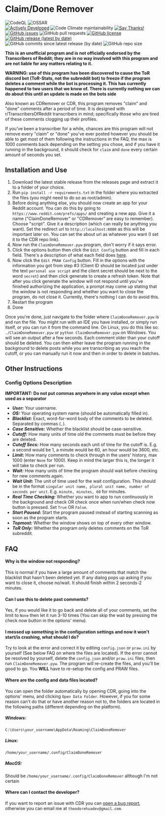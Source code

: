 # Claim/Done Remover

![CodeQL](https://github.com/TheodoreHua/ClaimDoneRemover/workflows/CodeQL/badge.svg)
![OSSAR](https://github.com/TheodoreHua/ClaimDoneRemover/workflows/OSSAR/badge.svg)  
[![Actively Developed](https://img.shields.io/badge/Maintenance%20Level-Actively%20Developed-brightgreen.svg)](https://github.com/TheodoreHua/MaintenanceLevels#actively-developed)
![Code Climate maintainability](https://img.shields.io/codeclimate/maintainability-percentage/TheodoreHua/ClaimDoneRemover)
[![Say Thanks!](https://img.shields.io/badge/Say%20Thanks-!-1EAEDB.svg)](https://saythanks.io/to/theodorehuadev@gmail.com)  
[![GitHub issues](https://img.shields.io/github/issues/TheodoreHua/ClaimDoneRemover)](https://github.com/TheodoreHua/ClaimDoneRemover/issues)
![GitHub pull requests](https://img.shields.io/github/issues-pr/TheodoreHua/ClaimDoneRemover)
[![GitHub license](https://img.shields.io/github/license/TheodoreHua/ClaimDoneRemover)](https://github.com/TheodoreHua/ClaimDoneRemover/blob/master/LICENSE)
[![GitHub release (latest by date)](https://img.shields.io/github/v/release/TheodoreHua/ClaimDoneRemover)](https://github.com/TheodoreHua/ClaimDoneRemover/releases/latest)
![GitHub commits since latest release (by date)](https://img.shields.io/github/commits-since/TheodoreHua/ClaimDoneRemover/latest)
![GitHub repo size](https://img.shields.io/github/repo-size/TheodoreHua/ClaimDoneRemover)

**This is an unofficial program and is not officially endorsed by the Transcribers of Reddit; they are in no way
involved with this program and are not liable for any matters relating to it.**

**WARNING: use of this program has been discovered to cause the ToR discord bot (ToR-Stats, not the subreddit bot) to
freeze if the program deletes a comment while the bot is processing it. This has currently happened to two users that we
know of. There is currently nothing we can do about this until an update is made on the bots side**

Also known as CDRemover or CDR, this program removes "claim" and "done" comments after a period of time. It is designed
with r/TranscribersOfReddit transcribers in mind; specifically those who are tired of these comments clogging up their
profiles.

If you've been a transcriber for a while, chances are this program will not remove every "claim" or "done" you've ever
posted however you should be able to get most of them following the instructions in the FAQ, the max is 1000 comments
back depending on the setting you chose, and if you have it running in the background, it should check for `claim` and
`done` every certain amount of seconds you set.

## Installation and Use

1. Download the latest stable release from the releases page and extract it to a folder of your choice.
2. Run `pip install -r requirements.txt` in the folder where you extracted the files (you might need to do so as
   root/admin).
3. Before doing anything else, you should now create an app for your Reddit account. You can do this by going to
   `https://www.reddit.com/prefs/apps/` and creating a new app. Give it a name ("ClaimDoneRemover" or "CDRemover" are
   easy to remember). Choose "script". Give it a description (which can really be anything you want). Set the redirect
   url to `http://localhost:8080` as this will be important later on. You can set the about url as whatever you want (I
   set it to the CDR repo link).
4. Now run the `ClaimDoneRemover.pyw` program, don't worry if it says error.
5. Click the options button then click the `Edit Config` button and fill in each field. There's a description of what
   each field does [here](#config-options-description).
6. Now click the `Edit PRAW Config` button. Fill in the options with the information you got from step #3 (Client ID
   should be located just under the text `personal use script` and the client secret should be next to the
   word `secret`) and then click generate to create a refresh token. Note that after you click generate the window will
   not respond until you've finished authorizing the application, a prompt may come up stating that the window is not
   responding and whether you want to close the program, do not close it. Currently, there's nothing I can do to avoid
   this.
7. Restart the program
8. Done

Once you're done, just navigate to the folder where `ClaimDoneRemover.pyw` is and run the file. You might run with an IDE you have
installed, or simply run itself, or you can run it from the command line. On Linux, you do this like so: `./ClaimDoneRemover.pyw`
or `python ClaimDoneRemover.pyw` on Windows. You will see an output after a few seconds. Each comment older than your cutoff should
be deleted. You can then either leave the program running in the background to delete posts while you are transcribing
as you reach the cutoff, or you can manually run it now and then in order to delete in batches.

## Other Instructions

### Config Options Description

**IMPORTANT: Do not put commas anywhere in any value except when used as a separator**

- ***User:*** Your username.
- ***OS:*** Your operating system name (should be automatically filled in).
- ***Blacklist:*** Exact, word-for-word body of the comments to be deleted. Separated by commas (`,`).
- ***Case Sensitive:*** Whether the blacklist should be case-sensitive.
- ***Cutoff:*** How many units of time old the comments must be before they are deleted.
- ***Cutoff Secs:*** How many seconds each unit of time for the cutoff is. E.g. a second would be 1, a minute would be
  60, an hour would be 3600, etc.
- ***Limit:*** How many comments to check through in the users' history, max 1000 (enter `None` for 1000). Keep in mind
  the larger this is, the longer it will take to check per run.
- ***Wait:*** How many units of time the program should wait before checking for new comments again.
- ***Wait Unit:*** The unit of time used for the wait configuration. This should be in the
  format `singular unit name, plural unit name, number of seconds per unit`. E.g. `minute, minutes, 60` for minutes.
- ***Real Time Checking:*** Whether you want to app to run continuously in the background and check OR check once when
  run/when check now button is pressed. Set `True` OR `False`.
- ***Start Paused:*** Start the program paused instead of starting scanning as soon as the program starts.
- ***Topmost:*** Whether the window shows on top of every other window.
- ***ToR Only:*** Whether the program only deletes comments on the ToR subreddit.

## FAQ

#### Why is the window not responding?

This is normal if you have a large amount of comments that match the blacklist that hasn't been deleted yet. If any
dialog pops up asking if you want to close it, choose no/wait. It should finish within 2 seconds-2 minutes.

#### Can I use this to delete past comments?

Yes, if you would like it to go back and delete all of your comments, set the limit to `None` then let it run 3-10
times (You can skip the wait by pressing the check now button in the options' menu).

#### I messed up something in the configuration settings and now it won't start/is crashing, what should I do?

Try to look at the error and correct it by editing `config.json` or `praw.ini` by yourself (See below FAQ on where the
files are located). If the error cannot be resolved by yourself, delete the `config.json` and/or `praw.ini` files, then
run `ClaimDoneRemover.pyw`. The program will re-create the files, and you'll be good to go. You **WILL** have to re-setup the config
and PRAW files.

#### Where are the config and data files located?

You can open the folder automatically by opening CDR, going into the options' menu, and clicking `Open Data Folder`. However,
if you for some reason can't do that or have another reason not to, the folders are located in the following paths
(different depending on the platform).

##### Windows:

`C:\Users\your_username\AppData\Roaming\ClaimDoneRemover`

##### Linux:

`/home/your_username/.config/ClaimDoneRemover`

##### MacOS:

Should be `/home/your_username/.config/ClaimDoneRemover` although I'm not certain

#### Where can I contact the developer?

If you want to report an issue with CDR you can
[open a bug report](https://github.com/TheodoreHua/ClaimDoneRemover/issues/new), otherwise you can email me
at `theodorehuadev@gmail.com`.
